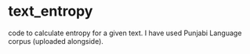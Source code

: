 text_entropy
============

code to calculate entropy for a given text. I have used Punjabi Language corpus (uploaded alongside).
